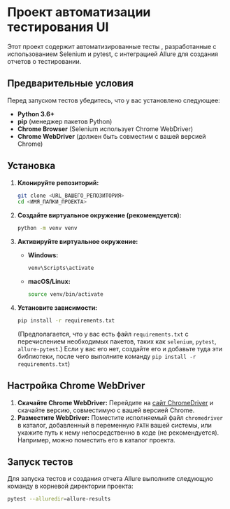 # Проект автоматизации тестирования UI

Этот проект содержит автоматизированные тесты , разработанные с использованием Selenium и pytest, с интеграцией Allure для создания отчетов о тестировании.

## Предварительные условия

Перед запуском тестов убедитесь, что у вас установлено следующее:

*   **Python 3.6+**
*   **pip** (менеджер пакетов Python)
*   **Chrome Browser** (Selenium использует Chrome WebDriver)
*   **Chrome WebDriver** (должен быть совместим с вашей версией Chrome)

## Установка

1.  **Клонируйте репозиторий:**

    ```bash
    git clone <URL_ВАШЕГО_РЕПОЗИТОРИЯ>
    cd <ИМЯ_ПАПКИ_ПРОЕКТА>
    ```

2.  **Создайте виртуальное окружение (рекомендуется):**

    ```bash
    python -m venv venv
    ```

3.  **Активируйте виртуальное окружение:**

    *   **Windows:**

        ```bash
        venv\Scripts\activate
        ```

    *   **macOS/Linux:**

        ```bash
        source venv/bin/activate
        ```

4.  **Установите зависимости:**

    ```bash
    pip install -r requirements.txt
    ```

    (Предполагается, что у вас есть файл `requirements.txt` с перечислением необходимых пакетов, таких как `selenium`, `pytest`, `allure-pytest`.)  Если у вас его нет, создайте его и добавьте туда эти библиотеки, после чего выполните команду `pip install -r requirements.txt`)

## Настройка Chrome WebDriver

1.  **Скачайте Chrome WebDriver:**  Перейдите на [сайт ChromeDriver](https://chromedriver.chromium.org/downloads) и скачайте версию, совместимую с вашей версией Chrome.
2.  **Разместите WebDriver:** Поместите исполняемый файл `chromedriver` в каталог, добавленный в переменную `PATH` вашей системы, или укажите путь к нему непосредственно в коде (не рекомендуется).  Например, можно поместить его в каталог проекта.

## Запуск тестов

Для запуска тестов и создания отчета Allure выполните следующую команду в корневой директории проекта:

```bash
pytest --alluredir=allure-results
